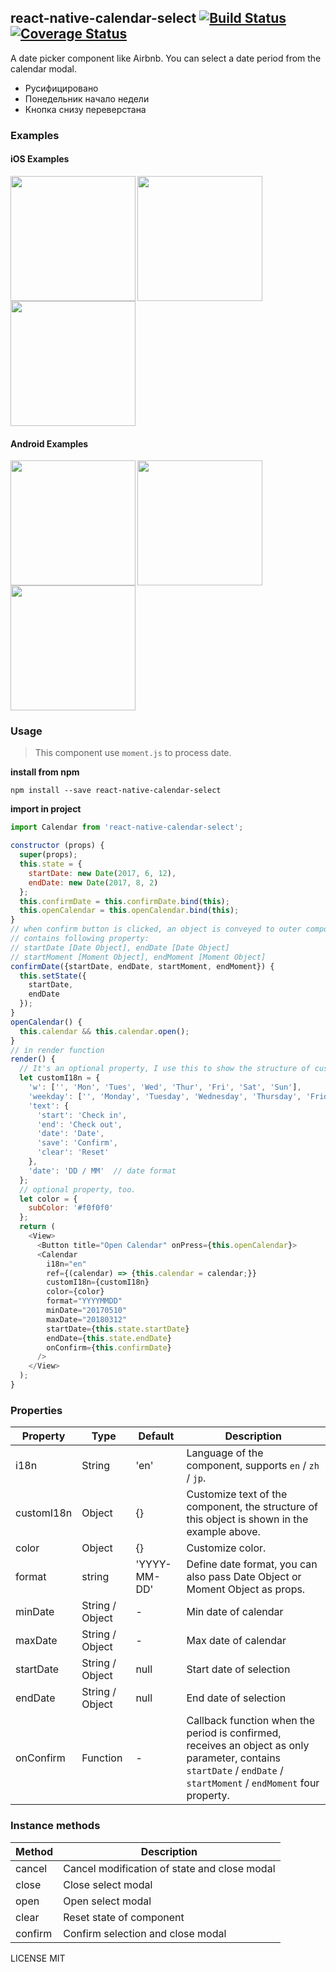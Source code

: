 ## react-native-calendar-select [![Build Status](https://travis-ci.org/Tinysymphony/react-native-calendar-select.svg?branch=master)](https://travis-ci.org/Tinysymphony/react-native-calendar-select) [![Coverage Status](https://coveralls.io/repos/github/Tinysymphony/react-native-calendar-select/badge.svg?branch=master)](https://coveralls.io/github/Tinysymphony/react-native-calendar-select?branch=master)

A date picker component like Airbnb. You can select a date period from the calendar modal.

* Русифицировано
* Понедельник начало недели
* Кнопка снизу переверстана


### Examples

#### iOS Examples


<a href="#ios-en" id="ios-en"><img src="./GIF/ios-en.gif" align="left" width="200"></a>

<a href="#ios-zh" id="ios-zh"><img src="./GIF/ios-zh.gif" align="left" width="200"></a>

<a href="#ios-jp" id="ios-jp"><img src="./GIF/ios-jp.gif" width="200"></a>


#### Android Examples


<a href="#a-en" id="a-en"><img src="./GIF/a-en.gif" align="left" width="200"></a>

<a href="#a-zh" id="a-zh"><img src="./GIF/a-zh.gif" align="left" width="200"></a>

<a href="#a-jp" id="a-jp"><img src="./GIF/a-jp.gif" width="200"></a>


### Usage


> This component use `moment.js` to process date.

**install from npm**

``` shell
npm install --save react-native-calendar-select
```

**import in project**

``` js
import Calendar from 'react-native-calendar-select';
```

```js
constructor (props) {
  super(props);
  this.state = {
    startDate: new Date(2017, 6, 12),  
    endDate: new Date(2017, 8, 2)
  };
  this.confirmDate = this.confirmDate.bind(this);
  this.openCalendar = this.openCalendar.bind(this);
}
// when confirm button is clicked, an object is conveyed to outer component
// contains following property:
// startDate [Date Object], endDate [Date Object]
// startMoment [Moment Object], endMoment [Moment Object]
confirmDate({startDate, endDate, startMoment, endMoment}) {
  this.setState({
    startDate,
    endDate
  });
}
openCalendar() {
  this.calendar && this.calendar.open();
}
// in render function
render() {
  // It's an optional property, I use this to show the structure of customI18n object.
  let customI18n = {
    'w': ['', 'Mon', 'Tues', 'Wed', 'Thur', 'Fri', 'Sat', 'Sun'],
    'weekday': ['', 'Monday', 'Tuesday', 'Wednesday', 'Thursday', 'Friday', 'Saturday', 'Sunday'],
    'text': {
      'start': 'Check in',
      'end': 'Check out',
      'date': 'Date',
      'save': 'Confirm',
      'clear': 'Reset'
    },
    'date': 'DD / MM'  // date format
  };
  // optional property, too.
  let color = {
    subColor: '#f0f0f0'
  };
  return (
    <View>
      <Button title="Open Calendar" onPress={this.openCalendar}>
      <Calendar
        i18n="en"
        ref={(calendar) => {this.calendar = calendar;}}
        customI18n={customI18n}
        color={color}
        format="YYYYMMDD"
        minDate="20170510"
        maxDate="20180312"
        startDate={this.state.startDate}
        endDate={this.state.endDate}
        onConfirm={this.confirmDate}
      />
    </View>
  );
}
```

### Properties


| Property | Type | Default | Description |
| --- | --- | --- | --- |
| i18n | String | 'en' | Language of the component, supports `en` / `zh` / `jp`. |
| customI18n | Object | {} | Customize text of the component, the structure of this object is shown in the example above. |
| color | Object | {} | Customize color. |
| format | string | 'YYYY-MM-DD' | Define date format, you can also pass Date Object or Moment Object as props. |
| minDate | String / Object | - | Min date of calendar |
| maxDate | String / Object | - | Max date of calendar |
| startDate | String / Object | null | Start date of selection |
| endDate | String / Object | null | End date of selection |
| onConfirm | Function | - | Callback function when the period is confirmed, receives an object as only parameter, contains `startDate` / `endDate` / `startMoment` / `endMoment` four property. |

### Instance methods

| Method | Description |
| --- | --- |
| cancel | Cancel modification of state and close modal |
| close | Close select modal |
| open | Open select modal |
| clear | Reset state of component |
| confirm | Confirm selection and close modal |


LICENSE MIT
